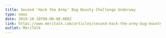```yaml
---
title: Second ‘Hack the Army’ Bug Bounty Challenge Underway
type: news
date: 2019-10-10T00:00:00.000Z
link: https://www.meritalk.com/articles/second-hack-the-army-bug-bounty-challenge-underway/
outlet: MeriTalk
---
```

